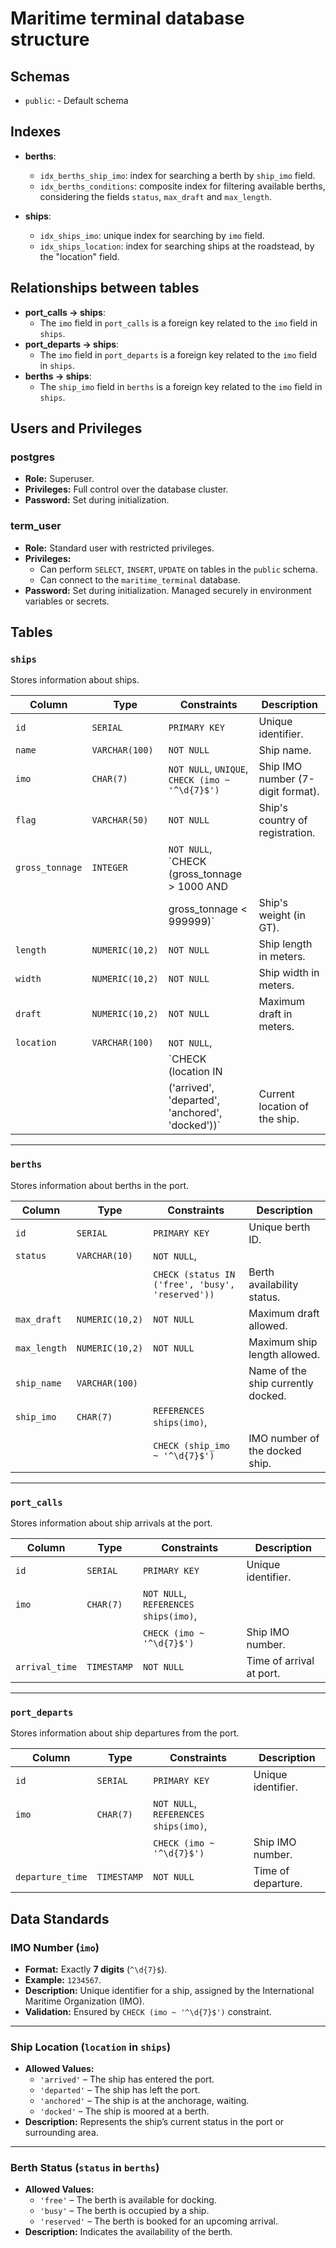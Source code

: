 # Maritime terminal database structure

## Schemas
- `public`: - Default schema


## Indexes
- **berths**:
  - `idx_berths_ship_imo`: index for searching a berth by `ship_imo` field.
  - `idx_berths_conditions`: composite index for filtering available berths, 
  considering the fields `status`, `max_draft` and `max_length`. 

- **ships**:
  - `idx_ships_imo`: unique index for searching by `imo` field.
  - `idx_ships_location`: index for searching ships at the roadstead, by the "location" field.


## Relationships between tables
- **port_calls → ships**:
  - The `imo` field in `port_calls` is a foreign key related to the `imo` field in `ships`.
- **port_departs → ships**:
  - The `imo` field in `port_departs` is a foreign key related to the `imo` field in `ships`.
- **berths → ships**:
  - The `ship_imo` field in `berths` is a foreign key related to the `imo` field in `ships`.


## Users and Privileges
### postgres
- **Role:** Superuser.
- **Privileges:** Full control over the database cluster.
- **Password:** Set during initialization.

### term_user
- **Role:** Standard user with restricted privileges.
- **Privileges:**
  - Can perform `SELECT`, `INSERT`, `UPDATE` on tables in the `public` schema.
  - Can connect to the `maritime_terminal` database.
- **Password:** Set during initialization. Managed securely in environment variables or secrets.


## Tables

### `ships`
Stores information about ships.

| Column          | Type              | Constraints                                        | Description                       |
|-----------------|-------------------|----------------------------------------------------|-----------------------------------|
| `id`            | `SERIAL`          | `PRIMARY KEY`                                      | Unique identifier.                |
| `name`          | `VARCHAR(100)`    | `NOT NULL`                                         | Ship name.                        |
| `imo`           | `CHAR(7)`         | `NOT NULL`, `UNIQUE`, `CHECK (imo ~ '^\d{7}$')`    | Ship IMO number (7-digit format). |
| `flag`          | `VARCHAR(50)`     | `NOT NULL`                                         | Ship's country of registration.   |
| `gross_tonnage` | `INTEGER`         | `NOT NULL`, `CHECK (gross_tonnage > 1000 AND       |                                   |
|                 |                   | gross_tonnage < 999999)`                           | Ship's weight (in GT).            |
| `length`        | `NUMERIC(10,2)`   | `NOT NULL`                                         | Ship length in meters.            |
| `width`         | `NUMERIC(10,2)`   | `NOT NULL`                                         | Ship width in meters.             |
| `draft`         | `NUMERIC(10,2)`   | `NOT NULL`                                         | Maximum draft in meters.          |
| `location`      | `VARCHAR(100)`    | `NOT NULL`,                                        |                                   |
|                 |                   | `CHECK (location IN                                |                                   |
|                 |                   | ('arrived', 'departed', 'anchored', 'docked'))`    | Current location of the ship.     |

---

### `berths`
Stores information about berths in the port.

| Column      | Type             | Constraints                                       | Description                        |
|-------------|------------------|---------------------------------------------------|------------------------------------|
| `id`        | `SERIAL`         | `PRIMARY KEY`                                     | Unique berth ID.                   |
| `status`    | `VARCHAR(10)`    | `NOT NULL`,                                       |                                    |
|             |                  | `CHECK (status IN ('free', 'busy', 'reserved'))`  | Berth availability status.         |
| `max_draft` | `NUMERIC(10,2)`  | `NOT NULL`                                        | Maximum draft allowed.             |
| `max_length`| `NUMERIC(10,2)`  | `NOT NULL`                                        | Maximum ship length allowed.       |
| `ship_name` | `VARCHAR(100)`   |                                                   | Name of the ship currently docked. |
| `ship_imo`  | `CHAR(7)`        | `REFERENCES ships(imo)`,                          |                                    |
|             |                  | `CHECK (ship_imo ~ '^\d{7}$')`                    | IMO number of the docked ship.     |

---

### `port_calls`
Stores information about ship arrivals at the port.

| Column         | Type        | Constraints                           | Description                         |
|----------------|-------------|---------------------------------------|-------------------------------------|
| `id`           | `SERIAL`    | `PRIMARY KEY`                         | Unique identifier.                  |
| `imo`          | `CHAR(7)`   | `NOT NULL`, `REFERENCES ships(imo)`,  |                                     | 
|                |             | `CHECK (imo ~ '^\d{7}$')`             | Ship IMO number.                    |
| `arrival_time` | `TIMESTAMP` | `NOT NULL`                            | Time of arrival at port.            |

---

### `port_departs`
Stores information about ship departures from the port.

| Column           | Type        | Constraints                           | Description                         |
|------------------|-------------|---------------------------------------|-------------------------------------|
| `id`             | `SERIAL`    | `PRIMARY KEY`                         | Unique identifier.                  |
| `imo`            | `CHAR(7)`   | `NOT NULL`, `REFERENCES ships(imo)`,  |                                     |
|                  |             | `CHECK (imo ~ '^\d{7}$')`             | Ship IMO number.                    |
| `departure_time` | `TIMESTAMP` | `NOT NULL`                            | Time of departure.                  |

## Data Standards

### **IMO Number (`imo`)**
- **Format:** Exactly **7 digits** (`^\d{7}$`).
- **Example:** `1234567`.
- **Description:** Unique identifier for a ship, assigned by the International Maritime Organization (IMO).
- **Validation:** Ensured by `CHECK (imo ~ '^\d{7}$')` constraint.

---

### **Ship Location (`location` in `ships`)**
- **Allowed Values:**  
  - `'arrived'` – The ship has entered the port.  
  - `'departed'` – The ship has left the port.  
  - `'anchored'` – The ship is at the anchorage, waiting.  
  - `'docked'` – The ship is moored at a berth.  
- **Description:** Represents the ship’s current status in the port or surrounding area.

---

### **Berth Status (`status` in `berths`)**
- **Allowed Values:**  
  - `'free'` – The berth is available for docking.  
  - `'busy'` – The berth is occupied by a ship.  
  - `'reserved'` – The berth is booked for an upcoming arrival.  
- **Description:** Indicates the availability of the berth.

